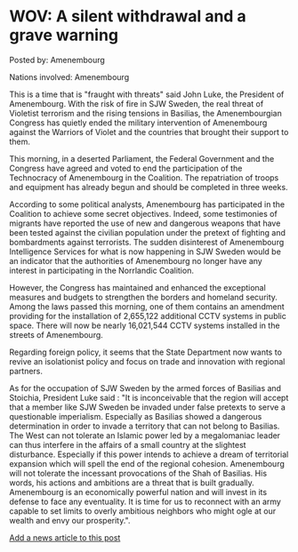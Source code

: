 # WOV: A silent withdrawal and a grave warning

Posted by: Amenembourg

Nations involved: Amenembourg

This is a time that is "fraught with threats" said John Luke, the President of Amenembourg. With the risk of fire in SJW Sweden, the real threat of Violetist terrorism and the rising tensions in Basilias, the Amenembourgian Congress has quietly ended the military intervention of Amenembourg against the Warriors of Violet and the countries that brought their support to them.

This morning, in a deserted Parliament, the Federal Government and the Congress have agreed and voted to end the participation of the Technocracy of Amenembourg in the Coalition. The repatriation of troops and equipment has already begun and should be completed in three weeks.

According to some political analysts, Amenembourg has participated in the Coalition to achieve some secret objectives. Indeed, some testimonies of migrants have reported the use of new and dangerous weapons that have been tested against the civilian population under the pretext of fighting and bombardments against terrorists. The sudden disinterest of Amenembourg Intelligence Services for what is now happening in SJW Sweden would be an indicator that the authorities of Amenembourg no longer have any interest in participating in the Norrlandic Coalition.

However, the Congress has maintained and enhanced the exceptional measures and budgets to strengthen the borders and homeland security. Among the laws passed this morning, one of them contains an amendment providing for the installation of 2,655,122 additional CCTV systems in public space. There will now be nearly 16,021,544 CCTV systems installed in the streets of Amenembourg.

Regarding foreign policy, it seems that the State Department now wants to revive an isolationist policy and focus on trade and innovation with regional partners.

As for the occupation of SJW Sweden by the armed forces of Basilias and Stoichia, President Luke said : "It is inconceivable that the region will accept that a member like SJW Sweden be invaded under false pretexts to serve a questionable imperialism. Especially as Basilias showed a dangerous determination in order to invade a territory that can not belong to Basilias. The West can not tolerate an Islamic power led by a megalomaniac leader can thus interfere in the affairs of a small country at the slightest disturbance. Especially if this power intends to achieve a dream of territorial expansion which will spell the end of the regional cohesion. Amenembourg will not tolerate the incessant provocations of the Shah of Basilias. His words, his actions and ambitions are a threat that is built gradually. Amenembourg is an economically powerful nation and will invest in its defense to face any eventuality. It is time for us to reconnect with an army capable to set limits to overly ambitious neighbors who might ogle at our wealth and envy our prosperity.".

[Add a news article to this post](http://solborg.xyz/rp/admin.php?event=2016-09-04_a-silent-withdrawal-and-a-grave-warning-amenembourg)

